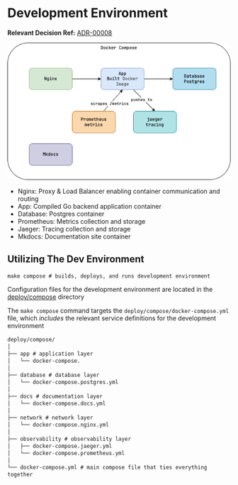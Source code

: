 # Development Environment

**Relevant Decision Ref:** [ADR-00008](../decisions/00008_dev_env.md)

![dev environment](../_img/dev_env.drawio.png)

- Nginx: Proxy & Load Balancer enabling container communication and routing
- App: Compiled Go backend application container
- Database: Postgres container
- Prometheus: Metrics collection and storage
- Jaeger: Tracing collection and storage
- Mkdocs: Documentation site container

## Utilizing The Dev Environment

```shell
make compose # builds, deploys, and runs development environment
```

Configuration files for the development environment are located in the [deploy/compose](../../../deploy/compose) directory

The `make compose` command targets the `deploy/compose/docker-compose.yml` file, which *includes* the relevant service definitions for the development environment

```shell
deploy/compose/
│   
├── app # application layer
│   └── docker-compose.
│   
├── database # database layer
│   └── docker-compose.postgres.yml
│   
├── docs # documentation layer
│   └── docker-compose.docs.yml
│   
├── network # network layer
│   └── docker-compose.nginx.yml
│   
├── observability # observability layer
│   ├── docker-compose.jaeger.yml
│   └── docker-compose.prometheus.yml
│ 
└── docker-compose.yml # main compose file that ties everything together
```
